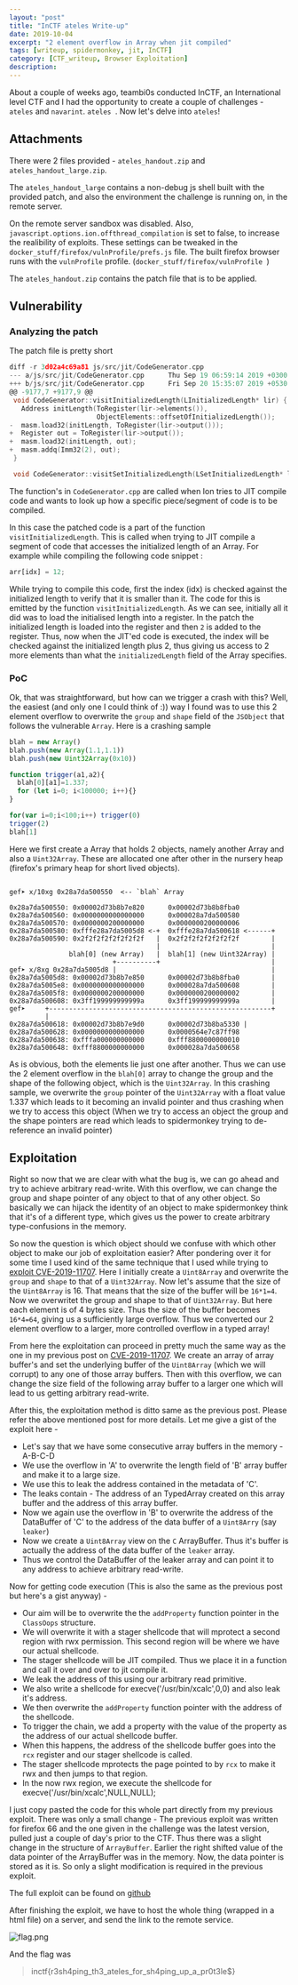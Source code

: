 ```yaml
---
layout: "post"
title: "InCTF ateles Write-up"
date: 2019-10-04
excerpt: "2 element overflow in Array when jit compiled"
tags: [writeup, spidermonkey, jit, InCTF]
category: [CTF_writeup, Browser Exploitation]
description:
---
```


About a couple of weeks ago, teambi0s conducted InCTF, an International level CTF and I had the opportunity to create a couple of challenges - `ateles` and `navarint`. `ateles `. Now let's delve into `ateles`!

## Attachments

There were 2 files provided - `ateles_handout.zip` and `ateles_handout_large.zip`.

The `ateles_handout_large` contains a non-debug js shell built with the provided patch, and also the environment the challenge is running on, in the remote server.

On the remote server sandbox was disabled. Also, `javascript.options.ion.offthread_compilation` is set to false, to increase the realibility of exploits. These settings can be tweaked in the `docker_stuff/firefox/vulnProfile/prefs.js` file. The built firefox browser runs with the `vulnProfile` profile. (`docker_stuff/firefox/vulnProfile
`)

The `ateles_handout.zip` contains the patch file that is to be applied.

## Vulnerability

### Analyzing the patch

The patch file is pretty short

```c
diff -r 3d02a4c69a81 js/src/jit/CodeGenerator.cpp
--- a/js/src/jit/CodeGenerator.cpp      Thu Sep 19 06:59:14 2019 +0300
+++ b/js/src/jit/CodeGenerator.cpp      Fri Sep 20 15:35:07 2019 +0530
@@ -9177,7 +9177,9 @@
 void CodeGenerator::visitInitializedLength(LInitializedLength* lir) {
   Address initLength(ToRegister(lir->elements()),
                      ObjectElements::offsetOfInitializedLength());
-  masm.load32(initLength, ToRegister(lir->output()));
+  Register out = ToRegister(lir->output());
+  masm.load32(initLength, out);
+  masm.addq(Imm32(2), out);
 }

 void CodeGenerator::visitSetInitializedLength(LSetInitializedLength* lir) {
```

The function's in `CodeGenerator.cpp` are called when Ion tries to JIT compile code and wants to look up how a specific piece/segment of code is to be compiled.

In this case the patched code is a part of the function `visitInitializedLength`. This is called when trying to JIT compile a segment of code that accesses the initialized length of an Array. For example while compiling the following code snippet :

```js
arr[idx] = 12;
```

While trying to compile this code, first the index (idx) is checked against the initialized length to verify that it is smaller than it. The code for this is emitted by the function `visitInitializedLength`. As we can see, initially all it did was to load the initialised length into a register. In the patch the initialized length is loaded into the register and then `2` is added to the register. Thus, now when the JIT'ed code is executed, the index will be checked against the initialized length plus 2, thus giving us access to 2 more elements than what the `initializedLength` field of the Array specifies.

### PoC

Ok, that was straightforward, but how can we trigger a crash with this? Well, the easiest (and only one I could think of :)) way I found was to use this 2 element overflow to overwrite the `group` and `shape` field of the `JSObject` that follows the vulnerable `Array`. Here is a crashing sample

```js
blah = new Array()
blah.push(new Array(1.1,1.1))
blah.push(new Uint32Array(0x10))

function trigger(a1,a2){
  blah[0][a1]=1.337;
  for (let i=0; i<100000; i++){}
}

for(var i=0;i<100;i++) trigger(0)
trigger(2)
blah[1]
```

Here we first create a Array that holds 2 objects, namely another Array and also a `Uint32Array`. These are allocated one after other in the nursery heap (firefox's primary heap for short lived objects).

```shell

gef➤ x/10xg 0x28a7da500550  <-- `blah` Array

0x28a7da500550: 0x00002d73b8b7e820      0x00002d73b8b8fba0
0x28a7da500560: 0x0000000000000000      0x000028a7da500580
0x28a7da500570: 0x0000000200000000      0x0000000200000006
0x28a7da500580: 0xfffe28a7da5005d8 <-+  0xfffe28a7da500618 <------+
0x28a7da500590: 0x2f2f2f2f2f2f2f2f   |  0x2f2f2f2f2f2f2f2f        |
                                     |                            |
               blah[0] (new Array)   |  blah[1] (new Uint32Array) |
                          +----------+                            |
gef➤ x/8xg 0x28a7da5005d8 |                                       |
0x28a7da5005d8: 0x00002d73b8b7e850      0x00002d73b8b8fba0        |
0x28a7da5005e8: 0x0000000000000000      0x000028a7da500608        |
0x28a7da5005f8: 0x0000000200000000      0x0000000200000002        |
0x28a7da500608: 0x3ff199999999999a      0x3ff199999999999a        |
gef➤     +--------------------------------------------------------+
         |
0x28a7da500618: 0x00002d73b8b7e9d0      0x00002d73b8ba5330 |
0x28a7da500628: 0x0000000000000000      0x0000564e7c87ff98
0x28a7da500638: 0xfffa000000000000      0xfff8800000000010
0x28a7da500648: 0xfff8800000000000      0x000028a7da500658
```

As is obvious, both the elements lie just one after another. Thus we can use the 2 element overflow in the `blah[0]` array to change the group and the shape of the following object, which is the `Uint32Array`. In this crashing sample, we overwrite the `group` pointer of the `Uint32Array` with a float value 1.337 which leads to it becoming an invalid pointer and thus crashing when we try to access this object (When we try to access an object the group and the shape pointers are read which leads to spidermonkey trying to de-reference an invalid pointer)

## Exploitation

Right so now that we are clear with what the bug is, we can go ahead and try to achieve arbitrary read-write. With this overflow, we can change the group and shape pointer of any object to that of any other object. So basically we can hijack the identity of an object to make spidermonkey think that it's of a different type, which gives us the power to create arbitrary type-confusions in the memory.

So now the question is which object should we confuse with which other object to make our job of exploitation easier? After pondering over it for some time I used kind of the same technique that I used while trying to [exploit CVE-2019-11707](https://vigneshsrao.github.io/writeup/). Here I initially create a `Uint8Array` and overwrite the `group` and `shape` to that of a `Uint32Array`. Now let's assume that the size of the `Uint8Array` is 16. That means that the size of the buffer will be `16*1=4`. Now we overwritet the group and shape to that of `Uint32Array`. But here each element is of 4 bytes size. Thus the size of the buffer becomes `16*4=64`, giving us a sufficiently large overflow. Thus we converted our 2 element overflow to a larger, more controlled overflow in a typed array!

From here the exploitation can proceed in pretty much the same way as the one in my previous post on [CVE-2019-11707](https://vigneshsrao.github.io/writeup/#confusing-uint8array-and-uint32array). We create an array of array buffer's and set the underlying buffer of the `Uint8Array` (which we will corrupt) to any one of those array buffers. Then with this overflow, we can change the size field of the following array buffer to a larger one which will lead to us getting arbitrary read-write.

After this, the exploitation method is ditto same as the previous post. Please refer the above mentioned post for more details. Let me give a gist of the exploit here -

* Let's say that we have some consecutive array buffers in the memory - A-B-C-D
* We use the overflow in 'A' to overwrite the length field of 'B' array buffer and make it to a large size.
* We use this to leak the address contained in the metadata of 'C'.
* The leaks contain - The address of an TypedArray created on this array buffer and the address of this array buffer.
* Now we again use the overflow in 'B' to overwrite the address of the DataBuffer of 'C' to the address of the data buffer of a `Uint8Arry` (say `leaker`)
* Now we create a `Uint8Array` view on the `C` ArrayBuffer. Thus it's buffer is actually the address of the data buffer of the `leaker` array.
* Thus we control the DataBuffer of the leaker array and can point it to any address to achieve arbitrary read-write.

Now for getting code execution (This is also the same as the previous post but here's a gist anyway) -

* Our aim will be to overwrite the the `addProperty` function pointer in the `ClassOops` structure.
* We will overwrite it with a stager shellcode that will mprotect a second region with rwx permission. This second region will be where we have our actual shellcode.
* The stager shellcode will be JIT compiled. Thus we place it in a function and call it over and over to jit compile it.
* We leak the address of this using our arbitrary read primitive.
* We also write a shellcode for execve('/usr/bin/xcalc',0,0) and also leak it's address.
* We then overwrite the `addProperty` function pointer with the address of the shellcode.
* To trigger the chain, we add a property with the value of the property as the address of our actual shellcode buffer.
* When this happens, the address of the shellcode buffer goes into the `rcx` register and our stager shellcode is called.
* The stager shellcode mprotects the page pointed to by `rcx` to make it rwx and then jumps to that region.
* In the now rwx region, we execute the shellcode for execve('/usr/bin/xcalc',NULL,NULL);

I just copy pasted the code for this whole part directly from my previous exploit. There was only a small change - The previous exploit was written for firefox 66 and the one given in the challenge was the latest version, pulled just a couple of day's prior to the CTF. Thus there was a slight change in the structure of `ArrayBuffer`. Earlier the right shifted value of the data pointer of the ArrayBuffer was in the memory. Now, the data pointer is stored as it is. So only a slight modification is required in the previous exploit.

The full exploit can be found on [github](https://github.com/vigneshsrao/InCTF/tree/master/pwn2019/ateles/exploit)

After finishing the exploit, we have to host the whole thing (wrapped in a html file) on a server, and send the link to the remote service.

![flag.png](/assets/img/ateles/ateles.png)

And the flag was

> inctf{r3sh4ping_th3_ateles_for_sh4ping_up_a_pr0t3le$}
